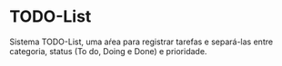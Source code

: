 # TODO-List
Sistema TODO-List, uma aŕea para registrar tarefas e separá-las entre categoria, status (To do, Doing e Done) e prioridade.
